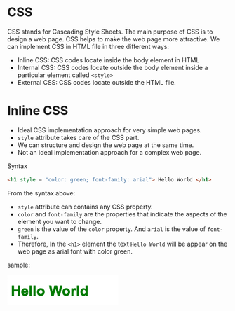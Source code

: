 # CSS
CSS stands for Cascading Style Sheets. The main purpose of CSS is to design a web page. CSS helps to make the web page more attractive. 
We can implement CSS in HTML file in three different ways:
- Inline CSS: CSS codes locate inside the body element in HTML
- Internal CSS: CSS codes locate outside the body element inside a particular element called `<style>`
- External CSS: CSS codes locate outside the HTML file. 
# Inline CSS
- Ideal CSS implementation approach for very simple web pages. 
- `style` attribute takes care of the CSS part.
- We can structure and design the web page at the same time.
- Not an ideal implementation approach for a complex web page. 

Syntax
``` html
<h1 style = "color: green; font-family: arial"> Hello World </h1>
```
From the syntax above:
- `style` attribute can contains any CSS property.
- `color` and `font-family` are the properties that indicate the aspects of the element you want to change. 
- `green` is the value of the `color` property. And `arial` is the value of `font-family`.
- Therefore, In the `<h1>` element the text `Hello World` will be appear on the web page as arial font with color green.

sample:

![image](./helloWorldtext.png "output")





